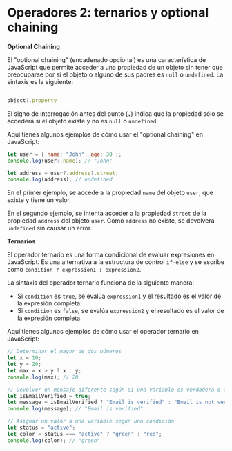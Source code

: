 # Operadores 2: ternarios y optional chaining

**Optional Chaining**

El "optional chaining" (encadenado opcional) es una característica de JavaScript que permite acceder a una propiedad de un objeto sin tener que preocuparse por si el objeto o alguno de sus padres es `null` o `undefined`. La sintaxis es la siguiente:

```jsx

object?.property
```

El signo de interrogación antes del punto (**`.`**) indica que la propiedad sólo se accederá si el objeto existe y no es `null` o `undefined`.

Aquí tienes algunos ejemplos de cómo usar el "optional chaining" en JavaScript:

```jsx
let user = { name: "John", age: 30 };
console.log(user?.name); // "John"

let address = user?.address?.street;
console.log(address); // undefined
```

En el primer ejemplo, se accede a la propiedad `name` del objeto `user`, que existe y tiene un valor.

En el segundo ejemplo, se intenta acceder a la propiedad `street` de la propiedad `address` del objeto `user`. Como `address` no existe, se devolverá `undefined` sin causar un error.

**Ternarios**

El operador ternario es una forma condicional de evaluar expresiones en JavaScript. Es una alternativa a la estructura de control `if-else` y se escribe como `condition ? expression1 : expression2`.

La sintaxis del operador ternario funciona de la siguiente manera:

- Si `condition` es `true`, se evalúa `expression1` y el resultado es el valor de la expresión completa.
- Si `condition` es `false`, se evalúa `expression2` y el resultado es el valor de la expresión completa.

Aquí tienes algunos ejemplos de cómo usar el operador ternario en JavaScript:

```jsx
// Determinar el mayor de dos números
let x = 10;
let y = 20;
let max = x > y ? x : y;
console.log(max); // 20

// Devolver un mensaje diferente según si una variable es verdadera o falsa
let isEmailVerified = true;
let message = isEmailVerified ? "Email is verified" : "Email is not verified";
console.log(message); // "Email is verified"

// Asignar un valor a una variable según una condición
let status = "active";
let color = status === "active" ? "green" : "red";
console.log(color); // "green"
```
